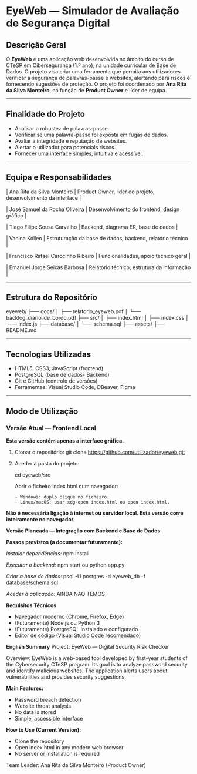 # EyeWeb — Simulador de Avaliação de Segurança Digital

## Descrição Geral

O **EyeWeb** é uma aplicação web desenvolvida no âmbito do curso de CTeSP em Cibersegurança (1.º ano), na unidade curricular de Base de Dados. O projeto visa criar uma ferramenta que permita aos utilizadores verificar a segurança de palavras-passe e websites, alertando para riscos e fornecendo sugestões de proteção. O projeto foi coordenado por **Ana Rita da Silva Monteiro**, na função de **Product Owner** e líder de equipa.

---

## Finalidade do Projeto

- Analisar a robustez de palavras-passe.
- Verificar se uma palavra-passe foi exposta em fugas de dados.
- Avaliar a integridade e reputação de websites.
- Alertar o utilizador para potenciais riscos.
- Fornecer uma interface simples, intuitiva e acessível.

---

## Equipa e Responsabilidades

| Ana Rita da Silva Monteiro | Product Owner, lider do projeto, desenvolvimento da interface |


| José Samuel da Rocha Oliveira | Desenvolvimento do frontend, design gráfico |


| Tiago Filipe Sousa Carvalho | Backend, diagrama ER, base de dados |


| Vanina Kollen | Estruturação da base de dados, backend, relatório técnico |


| Francisco Rafael Carocinho Ribeiro | Funcionalidades, apoio técnico geral |


| Emanuel Jorge Seixas Barbosa | Relatório técnico, estrutura da informação |

---

## Estrutura do Repositório
eyeweb/
├── docs/
│ ├── relatorio_eyeweb.pdf
│ └── backlog_diario_de_bordo.pdf
├── src/
│ ├── index.html
│ ├── index.css
│ └── index.js
├── database/
│ └── schema.sql
├── assets/
├── README.md


---

## Tecnologias Utilizadas

- HTML5, CSS3, JavaScript (frontend)
- PostgreSQL (base de dados- Backend)
- Git e GitHub (controlo de versões)
- Ferramentas: Visual Studio Code, DBeaver, Figma

---

## Modo de Utilização

### Versão Atual — Frontend Local

**Esta versão contém apenas a interface gráfica.**

1. Clonar o repositório:
git clone https://github.com/utilizador/eyeweb.git


2. Aceder à pasta do projeto:

    cd eyeweb/src

    Abrir o ficheiro index.html num navegador:

       - Windows: duplo clique no ficheiro.
       - Linux/macOS: usar xdg-open index.html ou open index.html.

**Não é necessária ligação à internet ou servidor local. Esta versão corre inteiramente no navegador.**

**Versão Planeada — Integração com Backend e Base de Dados**

**Passos previstos (a documentar futuramente):**

_Instalar dependências:_
npm install

_Executar o backend:_
npm start
ou
python app.py

_Criar a base de dados:_
psql -U postgres -d eyeweb_db -f database/schema.sql

_Aceder à aplicação:_
AINDA NAO TEMOS


**Requisitos Técnicos**

- Navegador moderno (Chrome, Firefox, Edge)
- (Futuramente) Node.js ou Python 3
- (Futuramente) PostgreSQL instalado e configurado
- Editor de código (Visual Studio Code recomendado)


**English Summary**
Project: EyeWeb — Digital Security Risk Checker

Overview:
EyeWeb is a web-based tool developed by first-year students of the Cybersecurity CTeSP program. Its goal is to analyze password security and identify malicious websites. The application alerts users about vulnerabilities and provides security suggestions.

**Main Features:**

- Password breach detection
- Website threat analysis
- No data is stored
- Simple, accessible interface

**How to Use (Current Version):**
- Clone the repository
- Open index.html in any modern web browser
- No server or installation is required

Team Leader: Ana Rita da Silva Monteiro (Product Owner)
